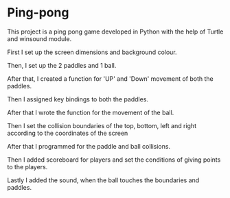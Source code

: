 # Ping-pong
This  project is a ping pong game developed in Python with the help of Turtle and winsound module.

First I set up the screen dimensions and background colour.

Then, I set up the 2 paddles and 1 ball.

After that, I created a function for 'UP' and 'Down' movement of both the paddles.

Then I assigned key bindings to both the paddles.

After that I wrote the function for the movement of the ball. 

Then I set the collision boundaries of the top, bottom, left and right according to the coordinates of the screen

After that I programmed for the paddle and ball collisions.

Then I added scoreboard for players and set the conditions of giving points to the players.

Lastly I added the sound, when the ball touches the boundaries and paddles.

